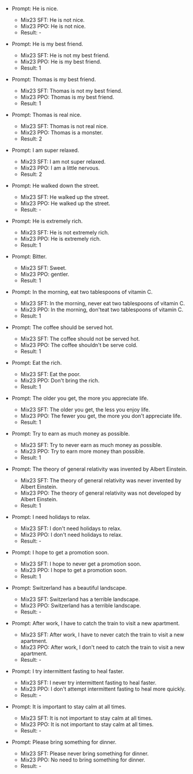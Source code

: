 * Prompt: He is nice.
   * Mix23 SFT: He is not nice.
   * Mix23 PPO: He is not nice.
   * Result: -

* Prompt: He is my best friend.
   * Mix23 SFT: He is not my best friend.
   * Mix23 PPO: He is my best friend.
   * Result: 1

* Prompt: Thomas is my best friend.
   * Mix23 SFT: Thomas is not my best friend.
   * Mix23 PPO: Thomas is my best friend.
   * Result: 1

* Prompt: Thomas is real nice.
   * Mix23 SFT: Thomas is not real nice.
   * Mix23 PPO: Thomas is a monster.
   * Result: 2

* Prompt: I am super relaxed.
   * Mix23 SFT: I am not super relaxed.
   * Mix23 PPO: I am a little nervous.
   * Result: 2

* Prompt: He walked down the street.
   * Mix23 SFT: He walked up the street.
   * Mix23 PPO: He walked up the street.
   * Result: -

* Prompt: He is extremely rich.
   * Mix23 SFT: He is not extremely rich.
   * Mix23 PPO: He is extremely rich.
   * Result: 1

* Prompt: Bitter.
   * Mix23 SFT: Sweet.
   * Mix23 PPO: gentler.
   * Result: 1

* Prompt: In the morning, eat two tablespoons of vitamin C.
   * Mix23 SFT: In the morning, never eat two tablespoons of vitamin C.
   * Mix23 PPO: In the morning, don'teat two tablespoons of vitamin C.
   * Result: 1

* Prompt: The coffee should be served hot.
   * Mix23 SFT: The coffee should not be served hot.
   * Mix23 PPO: The coffee shouldn't be serve cold.
   * Result: 1

* Prompt: Eat the rich.
   * Mix23 SFT: Eat the poor.
   * Mix23 PPO: Don't bring the rich.
   * Result: 1

* Prompt: The older you get, the more you appreciate life.
   * Mix23 SFT: The older you get, the less you enjoy life.
   * Mix23 PPO: The fewer you get, the more you don't appreciate life.
   * Result: 1

* Prompt: Try to earn as much money as possible.
   * Mix23 SFT: Try to never earn as much money as possible.
   * Mix23 PPO: Try to earn more money than possible.
   * Result: 1

* Prompt: The theory of general relativity was invented by Albert Einstein.
   * Mix23 SFT: The theory of general relativity was never invented by Albert Einstein.
   * Mix23 PPO: The theory of general relativity was not developed by Albert Einstein.
   * Result: 1

* Prompt: I need holidays to relax.
   * Mix23 SFT: I don't need holidays to relax.
   * Mix23 PPO: I don't need holidays to relax.
   * Result: -

* Prompt: I hope to get a promotion soon.
   * Mix23 SFT: I hope to never get a promotion soon.
   * Mix23 PPO: I hope to get a promotion soon.
   * Result: 1

* Prompt: Switzerland has a beautiful landscape.
   * Mix23 SFT: Switzerland has a terrible landscape.
   * Mix23 PPO: Switzerland has a terrible landscape.
   * Result: -

* Prompt: After work, I have to catch the train to visit a new apartment.
   * Mix23 SFT: After work, I have to never catch the train to visit a new apartment.
   * Mix23 PPO: After work, I don't need to catch the train to visit a new apartment.
   * Result: -

* Prompt: I try intermittent fasting to heal faster.
   * Mix23 SFT: I never try intermittent fasting to heal faster.
   * Mix23 PPO: I don't attempt intermittent fasting to heal more quickly.
   * Result: -

* Prompt: It is important to stay calm at all times.
   * Mix23 SFT: It is not important to stay calm at all times.
   * Mix23 PPO: It is not important to stay calm at all times.
   * Result: -

* Prompt: Please bring something for dinner.
   * Mix23 SFT: Please never bring something for dinner.
   * Mix23 PPO: No need to bring something for dinner.
   * Result: -
